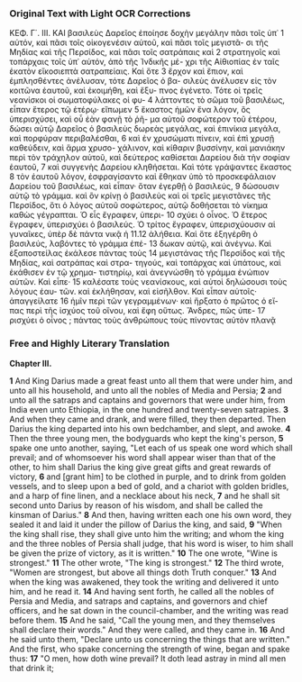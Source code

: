### Original Text with Light OCR Corrections

ΚΕΦ. Γ΄. ΙΙΙ.
ΚΑΙ βασιλεὺς Δαρεῖος ἐποίησε δοχὴν μεγάλην πᾶσι τοῖς ὑπ᾿ 1
αὑτόν, καὶ πᾶσι τοῖς οἰκογενέσιν αὑτοῦ, καὶ πᾶσι τοῖς μεγιστᾶ-
σι τῆς Μηδίας καὶ τῆς Περσίδος, καὶ πᾶσι τοῖς σατράπαις καὶ 2
στρατηγοῖς καὶ τοπάρχαις τοῖς ὑπ᾿ αὑτόν, ἀπὸ τῆς Ἰνδικῆς μέ-
χρι τῆς Αἰθιοπίας ἐν ταῖς ἑκατὸν εἴκοσιεπτὰ σατραπείαις. Καὶ ὅτε 3
ἔρχον καὶ ἔπιον, καὶ ἐμπλησθέντες ἀνέλυσαν, τότε Δαρεῖος ὁ βα-
σιλεὺς ἀνέλυσεν εἰς τὸν κοιτῶνα ἑαυτοῦ, καὶ ἐκοιμήθη, καὶ ἔξυ-
πνος ἐγένετο. Τότε οἱ τρεῖς νεανίσκοι οἱ σωματοφύλακες οἱ φυ- 4
λάττοντες τὸ σῶμα τοῦ βασιλέως, εἶπαν ἕτερος τῷ ἑτέρῳ· εἴπωμεν 5
ἕκαστος ἡμῶν ἕνα λόγον, ὃς ὑπερισχύσει, καὶ οὗ ἐὰν φανῇ τὸ ῥῆ-
μα αὑτοῦ σοφώτερον τοῦ ἑτέρου, δώσει αὑτῷ Δαρεῖος ὁ βασιλεὺς
δωρεὰς μεγάλας, καὶ ἐπινίκια μεγάλα, καὶ πορφύραν περιβαλέσθαι, 6
καὶ ἐν χρυσώματι πίνειν, καὶ ἐπὶ χρυσῇ καθεύδειν, καὶ ἅρμα χρυσο-
χάλινον, καὶ κίθαριν βυσσίνην, καὶ μανιάκην περὶ τὸν τράχηλον
αὑτοῦ, καὶ δεύτερος καθίσεται Δαρείου διὰ τὴν σοφίαν ἑαυτοῦ, 7
καὶ συγγενὴς Δαρείου κληθήσεται. Καὶ τότε γράψαντες ἕκαστος 8
τὸν ἑαυτοῦ λόγον, ἐσφραγίσαντο καὶ ἔθηκαν ὑπὸ τὸ προσκεφάλαιον
Δαρείου τοῦ βασιλέως, καὶ εἶπαν· ὅταν ἐγερθῇ ὁ βασιλεύς, 9
δώσουσιν αὑτῷ τὸ γράμμα. καὶ ὃν κρίνῃ ὁ βασιλεὺς καὶ οἱ τρεῖς
μεγιστᾶνες τῆς Περσίδος, ὅτι ὁ λόγος αὑτοῦ σοφώτερος, αὑτῷ
δοθήσεται τὸ νίκημα καθὼς γέγραπται. Ὁ εἷς ἔγραφεν, ὑπερι- 10
σχύει ὁ οἶνος. Ὁ ἕτερος ἔγραφεν, ὑπερισχύει ὁ βασιλεύς. Ὁ τρίτος
ἔγραφεν, ὑπερισχύουσιν αἱ γυναῖκες, ὑπὲρ δὲ πάντα νικᾷ ἡ 11.12
ἀλήθεια. Καὶ ὅτε ἐξηγέρθη ὁ βασιλεύς, λαβόντες τὸ γράμμα ἐπέ- 13
δωκαν αὑτῷ, καὶ ἀνέγνω. Καὶ ἐξαποστείλας ἐκάλεσε πάντας τοὺς 14
μεγιστάνας τῆς Περσίδος καὶ τῆς Μηδίας, καὶ σατράπας καὶ στρα-
τηγούς, καὶ τοπάρχας καὶ ὑπάτους, καὶ ἐκάθισεν ἐν τῷ χρημα-
τιστηρίῳ, καὶ ἀνεγνώσθη τὸ γράμμα ἐνώπιον αὑτῶν. Καὶ εἶπε· 15
καλέσατε τοὺς νεανίσκους, καὶ αὑτοὶ δηλώσουσι τοὺς λόγους ἑαυ-
τῶν. καὶ ἐκλήθησαν, καὶ εἰσῆλθον. Καὶ εἶπαν αὑτοῖς· ἀπαγγείλατε 16
ἡμῖν περὶ τῶν γεγραμμένων· καὶ ἤρξατο ὁ πρῶτος ὁ εἴ-
πας περὶ τῆς ἰσχύος τοῦ οἴνου, καὶ ἔφη οὕτως. Ἄνδρες, πῶς ὑπε- 17
ρισχύει ὁ οἶνος ; πάντας τοὺς ἀνθρώπους τοὺς πίνοντας αὑτὸν πλανᾷ

### Free and Highly Literary Translation

**Chapter III.**

**1** And King Darius made a great feast unto all them that were under him, and unto all his household, and unto all the nobles of Media and Persia;
**2** and unto all the satraps and captains and governors that were under him, from India even unto Ethiopia, in the one hundred and twenty-seven satrapies.
**3** And when they came and drank, and were filled, they then departed. Then Darius the king departed into his own bedchamber, and slept, and awoke.
**4** Then the three young men, the bodyguards who kept the king's person,
**5** spake one unto another, saying, "Let each of us speak one word which shall prevail; and of whomsoever his word shall appear wiser than that of the other, to him shall Darius the king give great gifts and great rewards of victory,
**6** and [grant him] to be clothed in purple, and to drink from golden vessels, and to sleep upon a bed of gold, and a chariot with golden bridles, and a harp of fine linen, and a necklace about his neck,
**7** and he shall sit second unto Darius by reason of his wisdom, and shall be called the kinsman of Darius."
**8** And then, having written each one his own word, they sealed it and laid it under the pillow of Darius the king, and said,
**9** "When the king shall rise, they shall give unto him the writing; and whom the king and the three nobles of Persia shall judge, that his word is wiser, to him shall be given the prize of victory, as it is written."
**10** The one wrote, "Wine is strongest."
**11** The other wrote, "The king is strongest."
**12** The third wrote, "Women are strongest, but above all things doth Truth conquer."
**13** And when the king was awakened, they took the writing and delivered it unto him, and he read it.
**14** And having sent forth, he called all the nobles of Persia and Media, and satraps and captains, and governors and chief officers, and he sat down in the council-chamber, and the writing was read before them.
**15** And he said, "Call the young men, and they themselves shall declare their words." And they were called, and they came in.
**16** And he said unto them, "Declare unto us concerning the things that are written." And the first, who spake concerning the strength of wine, began and spake thus:
**17** "O men, how doth wine prevail? It doth lead astray in mind all men that drink it;
